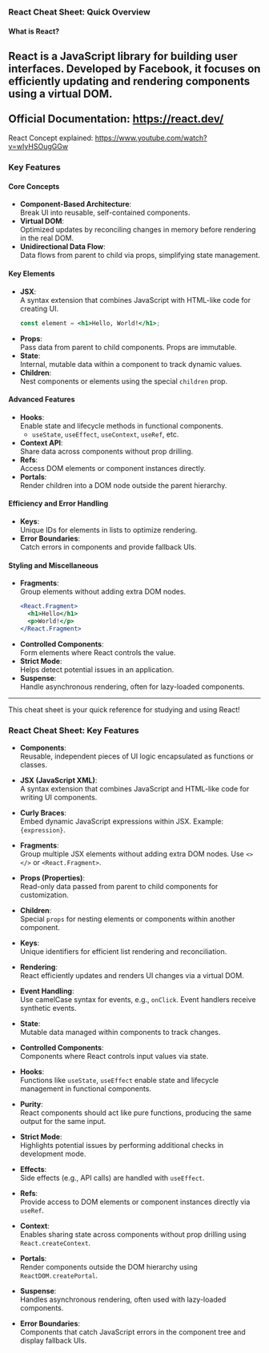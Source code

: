 ### React Cheat Sheet: Quick Overview  

#### **What is React?**  
React is a JavaScript library for building user interfaces. Developed by Facebook, it focuses on efficiently updating and rendering components using a virtual DOM.  
<br>
Official Documentation: https://react.dev/ 
---
React Concept explained: https://www.youtube.com/watch?v=wIyHSOugGGw

### **Key Features**  

#### **Core Concepts**
- **Component-Based Architecture**:  
  Break UI into reusable, self-contained components.  
- **Virtual DOM**:  
  Optimized updates by reconciling changes in memory before rendering in the real DOM.  
- **Unidirectional Data Flow**:  
  Data flows from parent to child via props, simplifying state management.

#### **Key Elements**
- **JSX**:  
  A syntax extension that combines JavaScript with HTML-like code for creating UI.  
  ```jsx
  const element = <h1>Hello, World!</h1>;
  ```  
- **Props**:  
  Pass data from parent to child components. Props are immutable.  
- **State**:  
  Internal, mutable data within a component to track dynamic values.  
- **Children**:  
  Nest components or elements using the special `children` prop.  

#### **Advanced Features**
- **Hooks**:  
  Enable state and lifecycle methods in functional components.  
  - `useState`, `useEffect`, `useContext`, `useRef`, etc.  
- **Context API**:  
  Share data across components without prop drilling.  
- **Refs**:  
  Access DOM elements or component instances directly.  
- **Portals**:  
  Render children into a DOM node outside the parent hierarchy.  

#### **Efficiency and Error Handling**
- **Keys**:  
  Unique IDs for elements in lists to optimize rendering.  
- **Error Boundaries**:  
  Catch errors in components and provide fallback UIs.  

#### **Styling and Miscellaneous**
- **Fragments**:  
  Group elements without adding extra DOM nodes.  
  ```jsx
  <React.Fragment>
    <h1>Hello</h1>
    <p>World!</p>
  </React.Fragment>
  ```  
- **Controlled Components**:  
  Form elements where React controls the value.  
- **Strict Mode**:  
  Helps detect potential issues in an application.  
- **Suspense**:  
  Handle asynchronous rendering, often for lazy-loaded components.  

---

This cheat sheet is your quick reference for studying and using React!




### React Cheat Sheet: Key Features  

- **Components**:  
  Reusable, independent pieces of UI logic encapsulated as functions or classes.  

- **JSX (JavaScript XML)**:  
  A syntax extension that combines JavaScript and HTML-like code for writing UI components.  

- **Curly Braces**:  
  Embed dynamic JavaScript expressions within JSX. Example: `{expression}`.

- **Fragments**:  
  Group multiple JSX elements without adding extra DOM nodes. Use `<></>` or `<React.Fragment>`.  

- **Props (Properties)**:  
  Read-only data passed from parent to child components for customization.  

- **Children**:  
  Special `props` for nesting elements or components within another component.  

- **Keys**:  
  Unique identifiers for efficient list rendering and reconciliation.  

- **Rendering**:  
  React efficiently updates and renders UI changes via a virtual DOM.  

- **Event Handling**:  
  Use camelCase syntax for events, e.g., `onClick`. Event handlers receive synthetic events.  

- **State**:  
  Mutable data managed within components to track changes.  

- **Controlled Components**:  
  Components where React controls input values via state.  

- **Hooks**:  
  Functions like `useState`, `useEffect` enable state and lifecycle management in functional components.  

- **Purity**:  
  React components should act like pure functions, producing the same output for the same input.  

- **Strict Mode**:  
  Highlights potential issues by performing additional checks in development mode.  

- **Effects**:  
  Side effects (e.g., API calls) are handled with `useEffect`.  

- **Refs**:  
  Provide access to DOM elements or component instances directly via `useRef`.  

- **Context**:  
  Enables sharing state across components without prop drilling using `React.createContext`.  

- **Portals**:  
  Render components outside the DOM hierarchy using `ReactDOM.createPortal`.  

- **Suspense**:  
  Handles asynchronous rendering, often used with lazy-loaded components.  

- **Error Boundaries**:  
  Components that catch JavaScript errors in the component tree and display fallback UIs.
